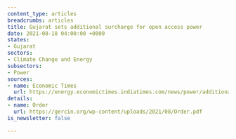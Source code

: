 ```yaml
---
content_type: articles
breadcrumbs: articles
title: Gujarat sets additional surcharge for open access power
date: 2021-08-18 04:00:00 +0000
states:
- Gujarat
sectors:
- Climate Change and Energy
subsectors:
- Power
sources:
- name: Economic Times
  url: https://energy.economictimes.indiatimes.com/news/power/additional-surcharge-set-at-51p/kwh/85198468
details:
- name: Order
  url: https://gercin.org/wp-content/uploads/2021/08/Order.pdf
is_newsletter: false

---
```

